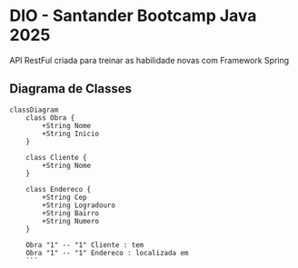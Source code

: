 # DIO - Santander Bootcamp Java 2025
API RestFul criada para treinar as habilidade novas com Framework Spring 


## Diagrama de Classes

```mermaid 
classDiagram
    class Obra {
        +String Nome
        +String Inicio
    }

    class Cliente {
        +String Nome
    }

    class Endereco {
        +String Cep
        +String Logradouro
        +String Bairro
        +String Numero
    }

    Obra "1" -- "1" Cliente : tem
    Obra "1" -- "1" Endereco : localizada em
    ```
